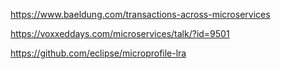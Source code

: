 

https://www.baeldung.com/transactions-across-microservices

https://voxxeddays.com/microservices/talk/?id=9501

https://github.com/eclipse/microprofile-lra

